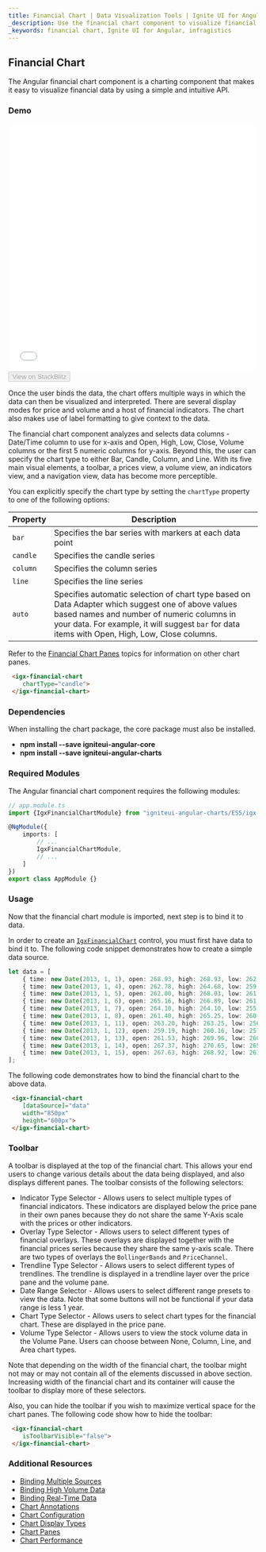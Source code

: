 ```yaml
---
title: Financial Chart | Data Visualization Tools | Ignite UI for Angular | Infragistics
_description: Use the financial chart component to visualize financial data using a simple API. View the demo, dependencies, usage and toolbar for more information.
_keywords: financial chart, Ignite UI for Angular, infragistics
---
```


## Financial Chart

The Angular financial chart component is a charting component that makes it easy to visualize financial data by using a simple and intuitive API.

### Demo

<div class="sample-container loading" style="height: 500px">
    <iframe id="financial-chart-overview-sample-iframe" src='{environment:demosBaseUrl}/charts/financial-chart-overview-sample' width="100%" height="100%" seamless frameBorder="0" onload="onXPlatSampleIframeContentLoaded(this);"></iframe>
</div>
<div>
    <button data-localize="stackblitz" disabled class="stackblitz-btn"   data-iframe-id="financial-chart-overview-sample-iframe" data-demos-base-url="{environment:demosBaseUrl}">View on StackBlitz
    </button>
</div>

<div class="divider--half"></div>

Once the user binds the data, the chart offers multiple ways in which the data can then be visualized and interpreted. There are several display modes for price and volume and a host of financial indicators. The chart also makes use of label formatting to give context to the data.

The financial chart component analyzes and selects data columns - Date/Time column to use for x-axis and Open, High, Low, Close, Volume columns or the first 5 numeric columns for y-axis. Beyond this, the user can specify the chart type to either Bar, Candle, Column, and Line. With its five main visual elements, a toolbar, a prices view, a volume view, an indicators view, and a navigation view, data has become more perceptible.

You can explicitly specify the chart type by setting the `chartType` property to one of the following options:

| Property | Description                                                                                                                                                                                                                                        |
| -------- | -------------------------------------------------------------------------------------------------------------------------------------------------------------------------------------------------------------------------------------------------- |
| `bar`    | Specifies the bar series with markers at each data point                                                                                                                                                                                           |
| `candle` | Specifies the candle series                                                                                                                                                                                                                        |
| `column` | Specifies the column series                                                                                                                                                                                                                        |
| `line`   | Specifies the line series                                                                                                                                                                                                                          |
| `auto`   | Specifies automatic selection of chart type based on Data Adapter which suggest one of above values based names and number of numeric columns in your data. For example, it will suggest `bar` for data items with Open, High, Low, Close columns. |

Refer to the [Financial Chart Panes](financialchart_chart_panes.md) topics for  information on other chart panes.

```html
 <igx-financial-chart
    chartType="candle">
 </igx-financial-chart>
```

### Dependencies

When installing the chart package, the core package must also be installed.

-   **npm install --save igniteui-angular-core**
-   **npm install --save igniteui-angular-charts**

### Required Modules

The Angular financial chart component requires the following modules:

```typescript
// app.module.ts
import {IgxFinancialChartModule} from "igniteui-angular-charts/ES5/igx-financial-chart-module";

@NgModule({
    imports: [
        // ...
        IgxFinancialChartModule,
        // ...
    ]
})
export class AppModule {}
```

<div class="divider--half"></div>

### Usage

Now that the financial chart module is imported, next step is to bind it to data.

In order to create an [`IgxFinancialChart`](/angular-apis/typescript/latest/classes/igxfinancialchart.html) control, you must first have data to bind it to. The following code snippet demonstrates how to create a simple data source.

```typescript
let data = [
	{ time: new Date(2013, 1, 1), open: 268.93, high: 268.93, low: 262.80, close: 265.00, volume: 6118146 },
	{ time: new Date(2013, 1, 4), open: 262.78, high: 264.68, low: 259.07, close: 259.98, volume: 3723793 },
	{ time: new Date(2013, 1, 5), open: 262.00, high: 268.03, low: 261.46, close: 266.89, volume: 4013780 },
	{ time: new Date(2013, 1, 6), open: 265.16, high: 266.89, low: 261.11, close: 262.22, volume: 2772204 },
	{ time: new Date(2013, 1, 7), open: 264.10, high: 264.10, low: 255.11, close: 260.23, volume: 3977065 },
	{ time: new Date(2013, 1, 8), open: 261.40, high: 265.25, low: 260.56, close: 261.95, volume: 3879628 },
	{ time: new Date(2013, 1, 11), open: 263.20, high: 263.25, low: 256.60, close: 257.21, volume: 3407457 },
	{ time: new Date(2013, 1, 12), open: 259.19, high: 260.16, low: 257.00, close: 258.70, volume: 2944730 },
	{ time: new Date(2013, 1, 13), open: 261.53, high: 269.96, low: 260.30, close: 269.47, volume: 5295786 },
	{ time: new Date(2013, 1, 14), open: 267.37, high: 270.65, low: 265.40, close: 269.24, volume: 3464080 },
	{ time: new Date(2013, 1, 15), open: 267.63, high: 268.92, low: 263.11, close: 265.09, volume: 3981233 }
];
```

The following code demonstrates how to bind the financial chart to the above data.

```html
 <igx-financial-chart
    [dataSource]="data"
    width="850px"
    height="600px">
 </igx-financial-chart>
```

### Toolbar

A toolbar is displayed at the top of the financial chart. This allows your end users to change various details about the data being displayed, and also displays different panes. The toolbar consists of the following selectors:

-   Indicator Type Selector - Allows users to select multiple types of financial indicators. These indicators are displayed below the price pane in their own panes because they do not share the same Y-Axis scale with the prices or other indicators.
-   Overlay Type Selector - Allows users to select different types of financial overlays. These overlays are displayed together with the financial prices series because they share the same y-axis scale. There are two types of overlays the `BollingerBands` and `PriceChannel`.
-   Trendline Type Selector - Allows users to select different types of trendlines. The trendline is displayed in a trendline layer over the price pane and the volume pane.
-   Date Range Selector - Allows users to select different range presets to view the data. Note that some buttons will not be functional if your data range is less 1 year.
-   Chart Type Selector - Allows users to select chart types for the financial chart. These are displayed in the price pane.
-   Volume Type Selector -  Allows users to view the stock volume data in the Volume Pane. Users can choose between None, Column, Line, and Area chart types.

Note that depending on the width of the financial chart, the toolbar might not may or may not contain all of the elements discussed in above section. Increasing width of the financial chart and its container will cause the toolbar to display more of these selectors.

Also, you can hide the toolbar if you wish to maximize vertical space for the chart panes. The following code show how to hide the toolbar:

```html
 <igx-financial-chart
    isToolbarVisible="false">
 </igx-financial-chart>
```

### Additional Resources

-   [Binding Multiple Sources](financialchart_binding_multiple_sources.md)
-   [Binding High Volume Data](financialchart_binding_large_data.md)
-   [Binding Real-Time Data](financialchart_binding_live_data.md)
-   [Chart Annotations](financialchart_chart_annotations.md)
-   [Chart Configuration](financialchart_chart_configuration.md)
-   [Chart Display Types](financialchart_chart_display_types.md)
-   [Chart Panes](financialchart_chart_panes.md)
-   [Chart Performance](financialchart_chart_performance.md)
    <!-- - [Custom Indicators](financialchart_custom_indicators.md) -->
    <!-- - [Tooltip Templates](financialchart_tooltip_templates.md) -->
    <!-- - [Tooltip Types](financialchart_tooltip_types.md) -->
